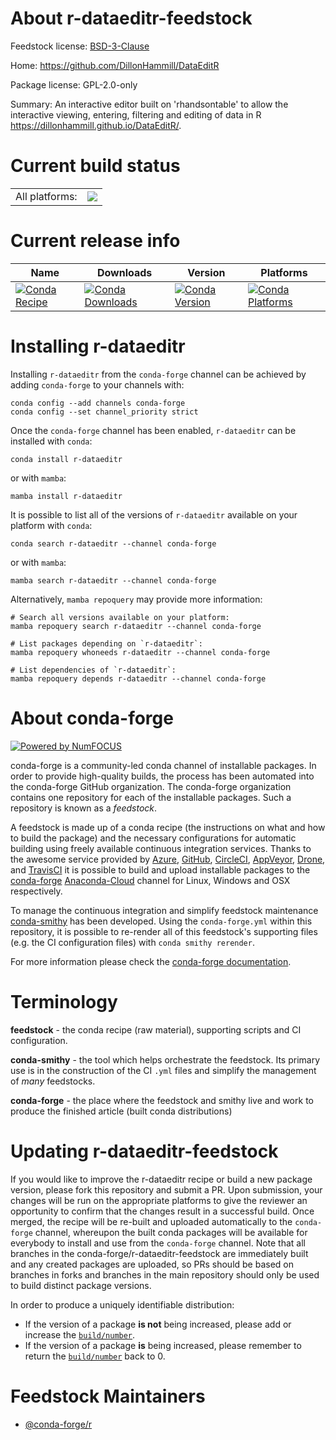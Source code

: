 About r-dataeditr-feedstock
===========================

Feedstock license: [BSD-3-Clause](https://github.com/conda-forge/r-dataeditr-feedstock/blob/main/LICENSE.txt)

Home: https://github.com/DillonHammill/DataEditR

Package license: GPL-2.0-only

Summary: An interactive editor built on 'rhandsontable' to allow the interactive viewing, entering, filtering and editing of data in R <https://dillonhammill.github.io/DataEditR/>.

Current build status
====================


<table><tr><td>All platforms:</td>
    <td>
      <a href="https://dev.azure.com/conda-forge/feedstock-builds/_build/latest?definitionId=12781&branchName=main">
        <img src="https://dev.azure.com/conda-forge/feedstock-builds/_apis/build/status/r-dataeditr-feedstock?branchName=main">
      </a>
    </td>
  </tr>
</table>

Current release info
====================

| Name | Downloads | Version | Platforms |
| --- | --- | --- | --- |
| [![Conda Recipe](https://img.shields.io/badge/recipe-r--dataeditr-green.svg)](https://anaconda.org/conda-forge/r-dataeditr) | [![Conda Downloads](https://img.shields.io/conda/dn/conda-forge/r-dataeditr.svg)](https://anaconda.org/conda-forge/r-dataeditr) | [![Conda Version](https://img.shields.io/conda/vn/conda-forge/r-dataeditr.svg)](https://anaconda.org/conda-forge/r-dataeditr) | [![Conda Platforms](https://img.shields.io/conda/pn/conda-forge/r-dataeditr.svg)](https://anaconda.org/conda-forge/r-dataeditr) |

Installing r-dataeditr
======================

Installing `r-dataeditr` from the `conda-forge` channel can be achieved by adding `conda-forge` to your channels with:

```
conda config --add channels conda-forge
conda config --set channel_priority strict
```

Once the `conda-forge` channel has been enabled, `r-dataeditr` can be installed with `conda`:

```
conda install r-dataeditr
```

or with `mamba`:

```
mamba install r-dataeditr
```

It is possible to list all of the versions of `r-dataeditr` available on your platform with `conda`:

```
conda search r-dataeditr --channel conda-forge
```

or with `mamba`:

```
mamba search r-dataeditr --channel conda-forge
```

Alternatively, `mamba repoquery` may provide more information:

```
# Search all versions available on your platform:
mamba repoquery search r-dataeditr --channel conda-forge

# List packages depending on `r-dataeditr`:
mamba repoquery whoneeds r-dataeditr --channel conda-forge

# List dependencies of `r-dataeditr`:
mamba repoquery depends r-dataeditr --channel conda-forge
```


About conda-forge
=================

[![Powered by
NumFOCUS](https://img.shields.io/badge/powered%20by-NumFOCUS-orange.svg?style=flat&colorA=E1523D&colorB=007D8A)](https://numfocus.org)

conda-forge is a community-led conda channel of installable packages.
In order to provide high-quality builds, the process has been automated into the
conda-forge GitHub organization. The conda-forge organization contains one repository
for each of the installable packages. Such a repository is known as a *feedstock*.

A feedstock is made up of a conda recipe (the instructions on what and how to build
the package) and the necessary configurations for automatic building using freely
available continuous integration services. Thanks to the awesome service provided by
[Azure](https://azure.microsoft.com/en-us/services/devops/), [GitHub](https://github.com/),
[CircleCI](https://circleci.com/), [AppVeyor](https://www.appveyor.com/),
[Drone](https://cloud.drone.io/welcome), and [TravisCI](https://travis-ci.com/)
it is possible to build and upload installable packages to the
[conda-forge](https://anaconda.org/conda-forge) [Anaconda-Cloud](https://anaconda.org/)
channel for Linux, Windows and OSX respectively.

To manage the continuous integration and simplify feedstock maintenance
[conda-smithy](https://github.com/conda-forge/conda-smithy) has been developed.
Using the ``conda-forge.yml`` within this repository, it is possible to re-render all of
this feedstock's supporting files (e.g. the CI configuration files) with ``conda smithy rerender``.

For more information please check the [conda-forge documentation](https://conda-forge.org/docs/).

Terminology
===========

**feedstock** - the conda recipe (raw material), supporting scripts and CI configuration.

**conda-smithy** - the tool which helps orchestrate the feedstock.
                   Its primary use is in the construction of the CI ``.yml`` files
                   and simplify the management of *many* feedstocks.

**conda-forge** - the place where the feedstock and smithy live and work to
                  produce the finished article (built conda distributions)


Updating r-dataeditr-feedstock
==============================

If you would like to improve the r-dataeditr recipe or build a new
package version, please fork this repository and submit a PR. Upon submission,
your changes will be run on the appropriate platforms to give the reviewer an
opportunity to confirm that the changes result in a successful build. Once
merged, the recipe will be re-built and uploaded automatically to the
`conda-forge` channel, whereupon the built conda packages will be available for
everybody to install and use from the `conda-forge` channel.
Note that all branches in the conda-forge/r-dataeditr-feedstock are
immediately built and any created packages are uploaded, so PRs should be based
on branches in forks and branches in the main repository should only be used to
build distinct package versions.

In order to produce a uniquely identifiable distribution:
 * If the version of a package **is not** being increased, please add or increase
   the [``build/number``](https://docs.conda.io/projects/conda-build/en/latest/resources/define-metadata.html#build-number-and-string).
 * If the version of a package **is** being increased, please remember to return
   the [``build/number``](https://docs.conda.io/projects/conda-build/en/latest/resources/define-metadata.html#build-number-and-string)
   back to 0.

Feedstock Maintainers
=====================

* [@conda-forge/r](https://github.com/conda-forge/r/)

